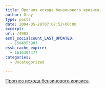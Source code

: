 ```yaml
---
title: Прогноз исхода бензинового кризиса.
author: Gray
type: posts
date: 2004-05-28T07:07:52+00:00
excerpt:
url: /4982
esml_socialcount_LAST_UPDATED:
  - 1504953983
essb_cache_expire:
  - 1616394477
categories:
  - Uncategorized

---
```








<a href="http://www.livejournal.com/users/pashyrey/57497.html" target="_blank">Прогноз исхода бензинового кризиса</a>.